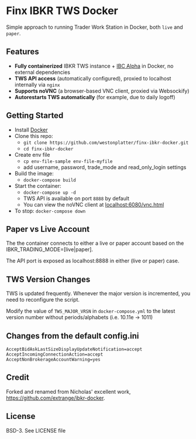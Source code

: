 # Finx IBKR TWS Docker
Simple approach to running Trader Work Station in Docker, both `live` and `paper`.


## Features
- **Fully containerized** IBKR TWS instance + [IBC Alpha](https://github.com/IbcAlpha) in Docker, no external dependencies
- **TWS API access** (automatically configured), proxied to localhost internally via `nginx`
- **Supports noVNC** (a browser-based VNC client, proxied via Websockify)
- **Autorestarts TWS automatically** (for example, due to daily logoff)

## Getting Started

- Install [Docker](https://docs.docker.com/get-docker/)
- Clone this repo:
  - `git clone https://github.com/westonplatter/finx-ibkr-docker.git`
  - `cd finx-ibkr-docker`
- Create env file
  - `cp env-file-sample env-file-myfile`
  - add username, password, trade_mode and read_only_login settings
- Build the image:
  - `docker-compose build`
- Start the container:
  - `docker-compose up -d`
  - TWS API is available on port `8888` by default
  - You can view the noVNC client at [localhost:6080/vnc.html](http://localhost:6080/vnc.html)
- To stop: `docker-compose down`

## Paper vs Live Account

The the container connects to either a live or paper account based on the IBKR_TRADING_MODE=[live|paper].

The API port is exposed as localhost:8888 in either (live or paper) case.


## TWS Version Changes

TWS is updated frequently. Whenever the major version is incremented, you need to reconfigure the script.

Modify the value of `TWS_MAJOR_VRSN` in `docker-compose.yml` to the latest version number without periods/alphabets (i.e. 10.11e -> 1011)

## Changes from the default config.ini

```config
AcceptBidAskLastSizeDisplayUpdateNotification=accept
AcceptIncomingConnectionAction=accept
AcceptNonBrokerageAccountWarning=yes
```

## Credit
Forked and renamed from Nicholas' excellent work, https://github.com/extrange/ibkr-docker.

## License
BSD-3. See LICENSE file

